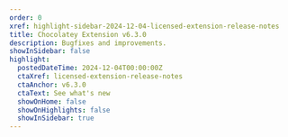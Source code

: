 ```yaml
---
order: 0
xref: highlight-sidebar-2024-12-04-licensed-extension-release-notes
title: Chocolatey Extension v6.3.0
description: Bugfixes and improvements.
showInSidebar: false
highlight:
  postedDateTime: 2024-12-04T00:00:00Z
  ctaXref: licensed-extension-release-notes
  ctaAnchor: v6.3.0
  ctaText: See what's new
  showOnHome: false
  showOnHighlights: false
  showInSidebar: true
---
```

